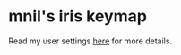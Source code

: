 # mnil's iris keymap
Read my user settings [here](../../../../../users/mnil/readme.md) for more details.
